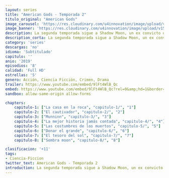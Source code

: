 ```yaml
---
layout: series
title: "American Gods - Temporada 2"
titulo_original: "American Gods"
image_carousel: 'https://res.cloudinary.com/u4innovation/image/upload/v1562460528/god2-poster-min_ddqhmq.jpg'
image_banner: 'https://res.cloudinary.com/u4innovation/image/upload/v1562460529/god2-banner-min_eoromk.jpg'
description: La segunda temporada sigue a Shadow Moon, un ex convicto que es la mano derecha y guardaespaldas del Sr. Miércoles, un Antiguo Dios que está en medio de una guerra entre los Antiguos Dioses, los dioses de la mitología antigua, y Nuevos Dioses, los dioses de la sociedad, la tecnología y la globalización.
description_corta: La segunda temporada sigue a Shadow Moon, un ex convicto que es la mano derecha y guardaespaldas del Sr. Miércoles, un Antiguo Dios que está en medio de una guerra entre los Antiguos Dioses, los dioses de la mitología antigua, y Nuevos Dioses, los dioses de la sociedad, la tecnología y la globalización.
category: 'series'
descargas: 'no'
idioma: 'Subtitulado'
capitulo: ''
anio: '2019'
episodios: '8'
calidad: 'Full HD'
estrellas: '5'
genero: Acción, Ciencia Ficción, Crimen, Drama
trailer: https://www.youtube.com/embed/9lFt4WlB_Qc
embed: https://www.youtube.com/embed/9lFt4WlB_Qc?rel=0&amp;hd=1&border=0&wmode=opaque&enablejsapi=1&modestbranding=1&controls=1&showinfo=1
sandbox: allow-same-origin allow-forms 

chapters:
    capitulo-1: ["La casa en la roca", "capitulo-1/", "1"]
    capitulo-2: ["El cautivador", "capitulo-2/", "2"]
    capitulo-3: ["Munninn", "capitulo-3/", "3"]
    capitulo-4: ["La mejor historia jamás contada", "capitulo-4/", "4"]
    capitulo-5: ["Las costumbres de los muertos", "capitulo-5/", "5"]
    capitulo-6: ["Donar el grande", "capitulo-6/", "6"]
    capitulo-7: ["El tesoro del sol", "capitulo-7/", "7"]
    capitulo-8: ["Sombra moon", "capitulo-8/", "8"]

clasificacion: '+11'
tags:
- Ciencia-Ficcion
twitter_text: American Gods - Temporada 2
introduction: La segunda temporada sigue a Shadow Moon, un ex convicto que es la mano derecha y guardaespaldas del Sr. Miércoles, un Antiguo Dios que está en medio de una guerra entre los Antiguos Dioses, los dioses de la mitología antigua, y Nuevos Dioses, los dioses de la sociedad, la tecnología y la globalización.
---
```












